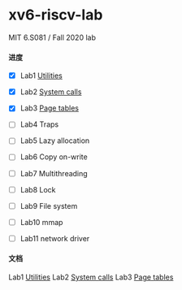 # xv6-riscv-lab
MIT 6.S081 / Fall 2020 lab

#### 进度

- [x] Lab1 [Utilities](https://github.com/whileskies/xv6-labs-2020/tree/util) 
- [x] Lab2 [System calls](https://github.com/whileskies/xv6-labs-2020/tree/syscall)
- [x] Lab3 [Page tables](https://github.com/whileskies/xv6-labs-2020/tree/pgtbl)
- [ ] Lab4 Traps
- [ ] Lab5 Lazy allocation
- [ ] Lab6 Copy on-write
- [ ] Lab7 Multithreading
- [ ] Lab8 Lock
- [ ] Lab9 File system
- [ ] Lab10 mmap
- [ ] Lab11 network driver


#### 文档
Lab1 [Utilities](doc/Lab1-Xv6%20and%20Unix%20utilities.md)
Lab2 [System calls](doc/Lab2-system%20calls.md)
Lab3 [Page tables](doc/Lab3-page%20tables.md)